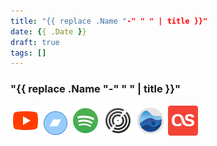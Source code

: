 ```yaml
---
title: "{{ replace .Name "-" " " | title }}"
date: {{ .Date }}
draft: true
tags: []
---
```

### "{{ replace .Name "-" " " | title }}"
[![youtube](../links/svg/youtube.png)](https://youtube.com)
[![bandcamp](../links/svg/bandcamp.png)](https://bandcamp.com)
[![spotify](../links/svg/spotify.png)](https://spotify.com)
[![discogs](../links/svg/discogs.png)](https://discogs.com)
[![rateyourmusic](../links/svg/sonemic.png)](https://rym.com)
[![lastfm](../links/svg/lastfm.png)](https://lastfm.com)

